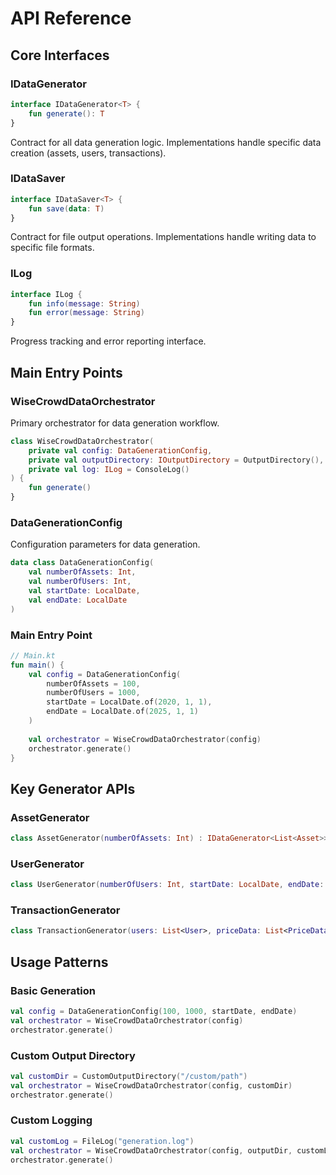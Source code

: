 # API Reference

## Core Interfaces

### IDataGenerator
```kotlin
interface IDataGenerator<T> {
    fun generate(): T
}
```
Contract for all data generation logic. Implementations handle specific data creation (assets, users, transactions).

### IDataSaver
```kotlin
interface IDataSaver<T> {
    fun save(data: T)
}
```
Contract for file output operations. Implementations handle writing data to specific file formats.

### ILog
```kotlin
interface ILog {
    fun info(message: String)
    fun error(message: String)
}
```
Progress tracking and error reporting interface.

## Main Entry Points

### WiseCrowdDataOrchestrator
Primary orchestrator for data generation workflow.

```kotlin
class WiseCrowdDataOrchestrator(
    private val config: DataGenerationConfig,
    private val outputDirectory: IOutputDirectory = OutputDirectory(),
    private val log: ILog = ConsoleLog()
) {
    fun generate()
}
```

### DataGenerationConfig
Configuration parameters for data generation.

```kotlin
data class DataGenerationConfig(
    val numberOfAssets: Int,
    val numberOfUsers: Int, 
    val startDate: LocalDate,
    val endDate: LocalDate
)
```

### Main Entry Point
```kotlin
// Main.kt
fun main() {
    val config = DataGenerationConfig(
        numberOfAssets = 100,
        numberOfUsers = 1000,
        startDate = LocalDate.of(2020, 1, 1),
        endDate = LocalDate.of(2025, 1, 1)
    )
    
    val orchestrator = WiseCrowdDataOrchestrator(config)
    orchestrator.generate()
}
```

## Key Generator APIs

### AssetGenerator
```kotlin
class AssetGenerator(numberOfAssets: Int) : IDataGenerator<List<Asset>>
```

### UserGenerator  
```kotlin
class UserGenerator(numberOfUsers: Int, startDate: LocalDate, endDate: LocalDate) : IDataGenerator<List<User>>
```

### TransactionGenerator
```kotlin
class TransactionGenerator(users: List<User>, priceData: List<PriceData>) : IDataGenerator<List<Transaction>>
```

## Usage Patterns

### Basic Generation
```kotlin
val config = DataGenerationConfig(100, 1000, startDate, endDate)
val orchestrator = WiseCrowdDataOrchestrator(config)
orchestrator.generate()
```

### Custom Output Directory
```kotlin
val customDir = CustomOutputDirectory("/custom/path")
val orchestrator = WiseCrowdDataOrchestrator(config, customDir)
orchestrator.generate()
```

### Custom Logging
```kotlin
val customLog = FileLog("generation.log")
val orchestrator = WiseCrowdDataOrchestrator(config, outputDir, customLog)
orchestrator.generate()
```